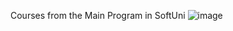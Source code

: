 Courses from the Main Program in SoftUni
![image](https://user-images.githubusercontent.com/122736535/212719217-387dace8-ad5b-4112-bfb0-74fe7cb11870.png)

